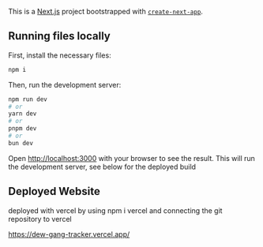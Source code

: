This is a [Next.js](https://nextjs.org/) project bootstrapped with [`create-next-app`](https://github.com/vercel/next.js/tree/canary/packages/create-next-app).

## Running files locally
First, install the necessary files:
```bash
npm i
```
Then, run the development server:

```bash
npm run dev
# or
yarn dev
# or
pnpm dev
# or
bun dev
```

Open [http://localhost:3000](http://localhost:3000) with your browser to see the result.
This will run the development server, see below for the deployed build

## Deployed Website
deployed with vercel by using npm i vercel and connecting the git repository to vercel

https://dew-gang-tracker.vercel.app/

